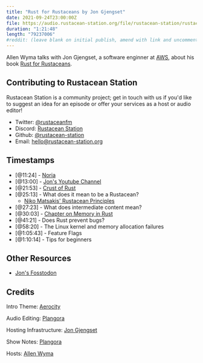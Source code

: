 ```yaml
---
title: "Rust for Rustaceans by Jon Gjengset"
date: 2021-09-24T23:00:00Z
file: https://audio.rustacean-station.org/file/rustacean-station/rustacean-station-e038-jon-gjengset.mp3
duration: "1:21:48"
length: "79237006"
#reddit: (leave blank on initial publish, amend with link and uncomment this line after Reddit thread has been posted)
---
```

Allen Wyma talks with Jon Gjengset, a software enginner at [AWS](https://aws.amazon.com/), about his book [Rust for Rustaceans](https://nostarch.com/rust-rustaceans).

## Contributing to Rustacean Station

Rustacean Station is a community project; get in touch with us if you'd like to suggest an idea for an episode or offer your services as a host or audio editor!

- Twitter: [@rustaceanfm](https://twitter.com/rustaceanfm)
- Discord: [Rustacean Station](https://discord.gg/cHc3Gyc)
- Github: [@rustacean-station](https://github.com/rustacean-station/)
- Email: [hello@rustacean-station.org](mailto:hello@rustacean-station.org)

## Timestamps 

- [@11:24] - [Noria](https://github.com/mit-pdos/noria)
- [@13:00] - [Jon's Youtube Channel](https://www.youtube.com/c/JonGjengset)
- [@21:53] - [Crust of Rust](https://www.youtube.com/watch?v=rAl-9HwD858&list=PLqbS7AVVErFiWDOAVrPt7aYmnuuOLYvOa)
- [@25:13] - What does it mean to be a Rustacean?
   - [Niko Matsakis' Rustacean Principles](https://github.com/nikomatsakis/rustacean-principles)
- [@27:23] - What does intermediate content mean?
- [@30:03] - [Chapter on Memory in Rust](https://nostarch.com/download/samples/RustforRustaceans_Ch2new.pdf)
- [@41:21] - Does Rust prevent bugs?
- [@58:20] - The Linux kernel and memory allocation failures
- [@1:05:43] - Feature Flags 
- [@1:10:14] - Tips for beginners 

## Other Resources 
- [Jon's Fosstodon](https://fosstodon.org/@jonhoo)

## Credits
Intro Theme: [Aerocity](https://twitter.com/AerocityMusic)

Audio Editing: [Plangora](https://twitter.com/plangora)

Hosting Infrastructure: [Jon Gjengset](https://twitter.com/jonhoo/)

Show Notes: [Plangora](https://twitter.com/plangora)

Hosts: [Allen Wyma](https://twitter.com/allenwyma)
